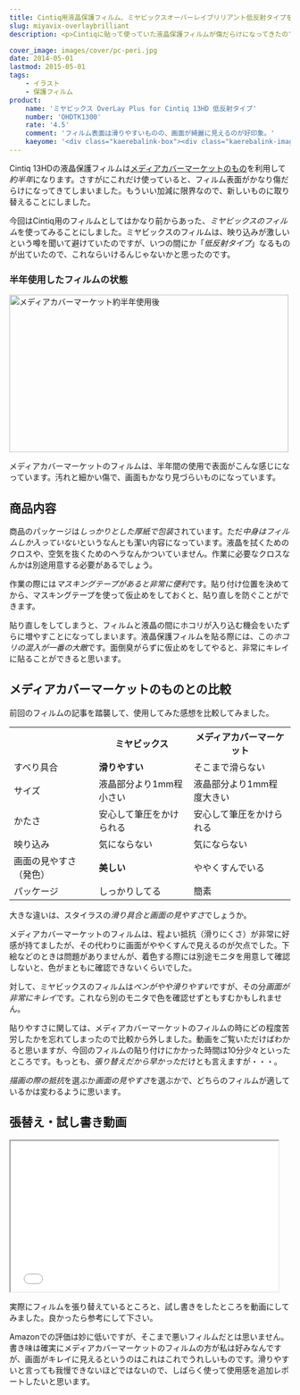 ```yaml
---
title: Cintiq用液晶保護フィルム、ミヤビックスオーバーレイブリリアント低反射タイプをレビュー
slug: miyavix-overlaybrilliant
description: <p>Cintiqに貼って使っていた液晶保護フィルムが傷だらけになってきたので、ミヤビックスのオーバーレイブリリアント低反射タイプを使ってみました。表面がつるつるしているのでペンがやや滑りやすいですが、画面が綺麗に見れるのが特徴です。</p>

cover_image: images/cover/pc-peri.jpg
date: 2014-05-01
lastmod: 2015-05-01
tags: 
    - イラスト
    - 保護フィルム
product:
    name: 'ミヤビックス OverLay Plus for Cintiq 13HD 低反射タイプ'
    number: 'OHDTK1300'
    rate: '4.5'
    comment: 'フィルム表面は滑りやすいものの、画面が綺麗に見えるのが好印象。'
    kaeyome: '<div class="kaerebalink-box"><div class="kaerebalink-image"><a href="http://www.amazon.co.jp/exec/obidos/ASIN/B00GD3045O/illusionspace-22/ref=nosim/" rel="nofollow" target="_blank"><img src="http://ecx.images-amazon.com/images/I/31nu9aTB8KL._SL160_.jpg" style="border: none;" /></a></div><div class="kaerebalink-info"><div class="kaerebalink-name"><a href="http://www.amazon.co.jp/exec/obidos/ASIN/B00GD3045O/illusionspace-22/ref=nosim/" rel="nofollow" target="_blank">ミヤビックス OverLay Plus for Cintiq 13HD 低反射タイプ 液晶 保護シート OHDTK1300</a><div class="kaerebalink-powered-date">posted with <a href="http://kaereba.com" rel="nofollow" target="_blank">カエレバ</a></div></div><div class="kaerebalink-detail"> ミヤビックス     </div><div class="kaerebalink-link1"><div class="shoplinkamazon"><a href="http://www.amazon.co.jp/gp/search?keywords=OHDTK1300&__mk_ja_JP=%83J%83%5E%83J%83i&tag=illusionspace-22" rel="nofollow" target="_blank" title="アマゾン" >Amazonで購入</a></div></div></div><div class="booklink-footer" style="clear: left"></div></div>'
---
```


<p>Cintiq 13HDの液晶保護フィルムは<a href="https://wantit.gcreate.jp/film_for_cintiq13hd_mediacovermarket/" title="Cintiq 13HD用の液晶保護フィルムを比較して、メディアカバーマーケットのフィルムをおすすめ">メディアカバーマーケットのもの</a>を利用して<em>約半年</em>になります。さすがにこれだけ使っていると、フィルム表面がかなり傷だらけになってきてしまいました。もういい加減に限界なので、新しいものに取り替えることにしました。</p>
<p>今回はCintiq用のフィルムとしてはかなり前からあった、<em>ミヤビックスのフィルム</em>を使ってみることにしました。ミヤビックスのフィルムは、映り込みが激しいという噂を聞いて避けていたのですが、いつの間にか「<em>低反射タイプ</em>」なるものが出ていたので、これならいけるんじゃないかと思ったのです。</p>
<h3>半年使用したフィルムの状態</h3>
<p><img src="https://wantit.gcreate.jp/wp-content/uploads/2014/04/P4302225.jpg" alt="メディアカバーマーケット約半年使用後" width="500" height="282" class="size-full wp-image-496" srcset="https://wantit.gcreate.jp/wp-content/uploads/2014/04/P4302225.jpg 500w, https://wantit.gcreate.jp/wp-content/uploads/2014/04/P4302225-300x169.jpg 300w" sizes="(max-width: 500px) 100vw, 500px" /></p>
<p>メディアカバーマーケットのフィルムは、半年間の使用で表面がこんな感じになっています。汚れと細かい傷で、画面もかなり見づらいものになっています。</p>
<h2>商品内容</h2>
<p>商品のパッケージは<em>しっかりとした厚紙で包装</em>されています。ただ<em>中身はフィルムしか入っていない</em>というなんとも潔い内容になっています。液晶を拭くためのクロスや、空気を抜くためのヘラなんかついていません。作業に必要なクロスなんかは別途用意する必要があるでしょう。</p>
<p>作業の際には<em>マスキングテープがあると非常に便利</em>です。貼り付け位置を決めてから、マスキングテープを使って仮止めをしておくと、貼り直しを防ぐことができます。</p>
<p>貼り直しをしてしまうと、フィルムと液晶の間にホコリが入り込む機会をいたずらに増やすことになってしまいます。液晶保護フィルムを貼る際には、この<em>ホコリの混入が一番の大敵</em>です。面倒臭がらずに仮止めをしてやると、非常にキレイに貼ることができると思います。</p>
<h2>メディアカバーマーケットのものとの比較</h2>
<p>前回のフィルムの記事を踏襲して、使用してみた感想を比較してみました。</p>
<table>
<tr>
<th></th>
<th>ミヤビックス</th>
<th>メディアカバーマーケット</th>
</tr>
<tr>
<td>すべり具合</td>
<td><strong>滑りやすい</strong></td>
<td>そこまで滑らない</td>
</tr>
<tr>
<td>サイズ</td>
<td>液晶部分より1mm程小さい</td>
<td>液晶部分より1mm程度大きい</td>
</tr>
<tr>
<td>かたさ</td>
<td>安心して筆圧をかけられる</td>
<td>安心して筆圧をかけられる</td>
</tr>
<tr>
<td>映り込み</td>
<td>気にならない</td>
<td>気にならない</td>
</tr>
<tr>
<td>画面の見やすさ（発色）</td>
<td><strong>美しい</strong></td>
<td>ややくすんでいる</td>
</tr>
<tr>
<td>パッケージ</td>
<td>しっかりしてる</td>
<td>簡素</td>
</tr>
</table>
<p>大きな違いは、スタイラスの<em>滑り具合と画面の見やすさ</em>でしょうか。</p>
<p>メディアカバーマーケットのフィルムは、程よい抵抗（滑りにくさ）が非常に好感が持てましたが、その代わりに画面がややくすんで見えるのが欠点でした。下絵などのときは問題がありませんが、着色する際には別途モニタを用意して確認しないと、色がまともに確認できないくらいでした。</p>
<p>対して、ミヤビックスのフィルムは<em>ペンがやや滑りやすい</em>ですが、その分<em>画面が非常にキレイ</em>です。これなら別のモニタで色を確認せずともすむかもしれません。</p>
<p>貼りやすさに関しては、メディアカバーマーケットのフィルムの時にどの程度苦労したかを忘れてしまったので比較から外しました。動画をご覧いただけばわかると思いますが、今回のフィルムの貼り付けにかかった時間は10分少々といったところです。もっとも、<em>張り替えだから早かった</em>だけとも言えますが・・・。</p>
<p><em>描画の際の抵抗</em>を選ぶか<em>画面の見やすさ</em>を選ぶかで、どちらのフィルムが適しているかは変わるように思います。</p>
<h2>張替え・試し書き動画</h2>
<p><iframe width="480" height="270" src="//www.youtube.com/embed/nZb6pZ4jRWw" allowfullscreen></iframe></p>
<p>実際にフィルムを張り替えているところと、試し書きをしたところを動画にしてみました。良かったら参考にして下さい。</p>
<p>Amazonでの評価は妙に低いですが、そこまで悪いフィルムだとは思いません。書き味は確実にメディアカバーマーケットのフィルムの方が私は好みなんですが、画面がキレイに見えるというのはこれはこれでうれしいものです。滑りやすいと言っても我慢できないほどではないので、しばらく使って使用感を追加レポートしたいと思います。</p>

  
